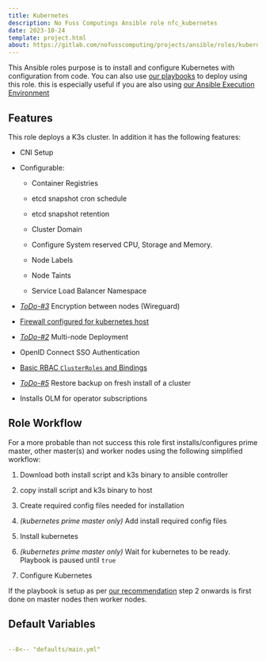 ```yaml
---
title: Kubernetes
description: No Fuss Computings Ansible role nfc_kubernetes
date: 2023-10-24
template: project.html
about: https://gitlab.com/nofusscomputing/projects/ansible/roles/kubernetes
---
```


This Ansible roles purpose is to install and configure Kubernetes with configuration from code. You can also use [our playbooks](../../playbooks/index.md) to deploy using this role. this is especially useful if you are also using [our Ansible Execution Environment](../../execution_environment/index.md) 


## Features

This role deploys a K3s cluster. In addition it has the following features:

- CNI Setup

- Configurable:

    - Container Registries

    - etcd snapshot cron schedule

    - etcd snapshot retention
    
    - Cluster Domain

    - Configure System reserved CPU, Storage and Memory.

    - Node Labels

    - Node Taints

    - Service Load Balancer Namespace

- _[ToDo-#3](https://gitlab.com/nofusscomputing/projects/ansible/kubernetes/-/issues/3)_ Encryption between nodes (Wireguard)

- [Firewall configured for kubernetes host](firewall.md)

- _[ToDo-#2](https://gitlab.com/nofusscomputing/projects/ansible/kubernetes/-/issues/2)_ Multi-node Deployment

- OpenID Connect SSO Authentication

- [Basic RBAC `ClusterRoles` and Bindings](rbac.md)

- _[ToDo-#5](https://gitlab.com/nofusscomputing/projects/ansible/kubernetes/-/issues/5)_ Restore backup on fresh install of a cluster

- Installs OLM for operator subscriptions


## Role Workflow

For a more probable than not success this role first installs/configures prime master, other master(s) and worker nodes using the following simplified workflow:

1. Download both install script and k3s binary to ansible controller

1. copy install script and k3s binary to host

1. Create required config files needed for installation

1. _(kubernetes prime master only)_ Add install required config files

1. Install kubernetes

1. _(kubernetes prime master only)_ Wait for kubernetes to be ready. Playbook is paused until `true`

1. Configure Kubernetes

If the playbook is setup as per [our recommendation](ansible.md) step 2 onwards is first done on master nodes then worker nodes.


## Default Variables


``` yaml title="defaults/main.yaml" linenums="1"

--8<-- "defaults/main.yml"

```